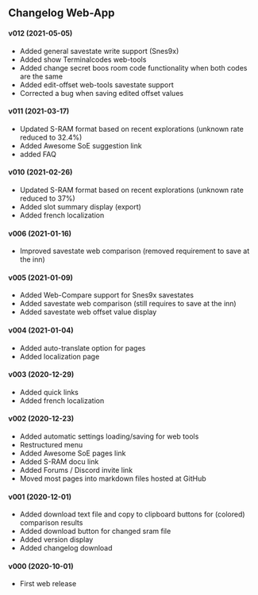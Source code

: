 ﻿## Changelog Web-App

#### v012 (2021-05-05) 
* Added general savestate write support (Snes9x) 
* Added show Terminalcodes web-tools
* Added change secret boos room code functionality when both codes are the same
* Added edit-offset web-tools savestate support
* Corrected a bug when saving edited offset values

#### v011 (2021-03-17)
* Updated S-RAM format based on recent explorations (unknown rate reduced to 32.4%)
* Added Awesome SoE suggestion link
* added FAQ

#### v010 (2021-02-26)
* Updated S-RAM format based on recent explorations (unknown rate reduced to 37%)
* Added slot summary display (export)
* Added french localization

#### v006 (2021-01-16)
* Improved savestate web comparison (removed requirement to save at the inn)

#### v005 (2021-01-09)
* Added Web-Compare support for Snes9x savestates
* Added savestate web comparison (still requires to save at the inn)
* Added savestate web offset value display

#### v004 (2021-01-04)
* Added auto-translate option for pages
* Added localization page

#### v003 (2020-12-29)
* Added quick links
* Added french localization

#### v002 (2020-12-23)
* Added automatic settings loading/saving for web tools
* Restructured menu
* Added Awesome SoE pages link
* Added S-RAM docu link
* Added Forums / Discord invite link
* Moved most pages into markdown files hosted at GitHub

#### v001 (2020-12-01)
* Added download text file and copy to clipboard buttons for (colored) comparison results
* Added download button for changed sram file
* Added version display
* Added changelog download

#### v000 (2020-10-01)
* First web release